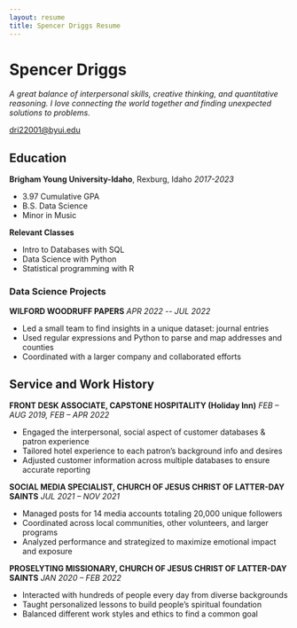 ```yaml
---
layout: resume
title: Spencer Driggs Resume
---
```

# Spencer Driggs
*A great balance of interpersonal skills, creative thinking, and quantitative reasoning. I love connecting the world together and finding unexpected solutions to problems.*

<div id="webaddress">
<a href="dri22001@byui.edu">dri22001@byui.edu</a>
</div>

<!-- https://www.monique.tech/the-art-of-markdown -->


## Education

__Brigham Young University-Idaho__, Rexburg, Idaho
*2017-2023*
- 3.97 Cumulative GPA 
- B.S. Data Science
- Minor in Music

__Relevant Classes__
- Intro to Databases with SQL
- Data Science with Python
- Statistical programming with R


### Data Science Projects

__WILFORD WOODRUFF PAPERS__
*APR 2022 -- JUL 2022*
- Led a small team to find insights in a unique dataset: journal entries
- Used regular expressions and Python to parse and map addresses and counties
- Coordinated with a larger company and collaborated efforts


## Service and Work History

__FRONT DESK ASSOCIATE, CAPSTONE HOSPITALITY (Holiday Inn)__
*FEB – AUG 2019, FEB – APR 2022*
- Engaged the interpersonal, social aspect of customer databases & patron experience
- Tailored hotel experience to each patron’s background info and desires
- Adjusted customer information across multiple databases to ensure accurate reporting

__SOCIAL MEDIA SPECIALIST, CHURCH OF JESUS CHRIST OF LATTER-DAY SAINTS__
*JUL 2021 – NOV 2021*
- Managed posts for 14 media accounts totaling 20,000 unique followers
- Coordinated across local communities, other volunteers, and larger programs
- Analyzed performance and strategized to maximize emotional impact and exposure

__PROSELYTING MISSIONARY, CHURCH OF JESUS CHRIST OF LATTER-DAY SAINTS__
*JAN 2020 – FEB 2022*
- Interacted with hundreds of people every day from diverse backgrounds
- Taught personalized lessons to build people’s spiritual foundation
- Balanced different work styles and ethics to find a common goal

<!-- ### Footer

Last updated: DEC 2022 -->


